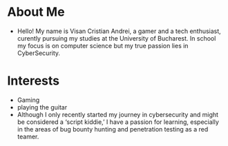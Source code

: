 # About Me

- Hello! My name is Visan Cristian Andrei, a gamer and a tech enthusiast, curently pursuing my studies at the University of Bucharest. In school my focus is on computer science but
  my true passion lies in CyberSecurity.

# Interests

- Gaming
- playing the guitar
- Although I only recently started my journey in cybersecurity and might be considered a ‘script kiddie,’
  I have a passion for learning, especially in the areas of bug bounty hunting and penetration testing as a red teamer.


